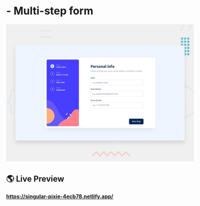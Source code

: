 # - Multi-step form

![Design preview for the Multi-step form coding challenge](./design/desktop-preview.jpg)

## 🌎 Live Preview
**https://singular-pixie-4ecb78.netlify.app/**
